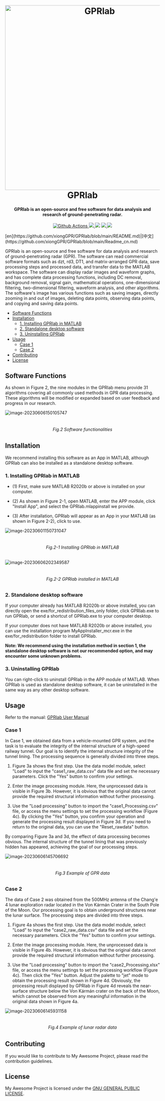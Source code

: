 <h1 align="center">
  <img src="https://raw.githubusercontent.com/erbiaoger/PicGo/main/20230404/202306061528806.jpg" alt="GPRlab" width="600">
      <br>GPRlab<br>
</h1>


<h4 align="center">GPRlab is an open-source and free software for data analysis and research of ground-penetrating radar.</h4>

<p align="center">
  <a href="https://github.com/xiongGPR/GPRlab/actions">
    <img src="https://img.shields.io/github/actions/workflow/status/xiongGPR/GPRlab/release.yml?branch=master&style=flat-square" alt="Github Actions">
  </a>
  <a href="https://goreportcard.com/report/github.com/xiongGPR/GPRlab">
    <img src="https://goreportcard.com/badge/github.com/xiongGPR/GPRlab?style=flat-square">
  </a>
  <img src="https://img.shields.io/github/go-mod/go-version/xiongGPR/GPRlab?style=flat-square">
  <a href="https://github.com/xiongGPR/GPRlab/releases">
    <img src="https://img.shields.io/github/release/xiongGPR/GPRlab/all.svg?style=flat-square">
  </a>
  <a href="https://github.com/xiongGPR/GPRlab/releases/tag/premium">
    <img src="https://img.shields.io/badge/release-Premium-00b4f0?style=flat-square">
  </a>
</p>
[en](https://github.com/xiongGPR/GPRlab/blob/main/README.md)|[中文](https://github.com/xiongGPR/GPRlab/blob/main/Readme_cn.md)

GPRlab is an open-source and free software for data analysis and research of ground-penetrating radar (GPR). The software can read commercial software formats such as dzt, rd3, DT1, and matrix-arranged GPR data, save processing steps and processed data, and transfer data to the MATLAB workspace. The software can display radar images and waveform graphs, and has complete data processing functions, including DC removal, background removal, signal gain, mathematical operations, one-dimensional filtering, two-dimensional filtering, waveform analysis, and other algorithms. The software's image has various functions such as saving images, directly zooming in and out of images, deleting data points, observing data points, and copying and saving data points.

- [Software Functions](#software-functions)
- [Installation](#installation)
  - [1. Installing GPRlab in MATLAB](#1-installing-gprlab-in-matlab)
  - [2. Standalone desktop software](#2-standalone-desktop-software)
  - [3. Uninstalling GPRlab](#3-uninstalling-gprlab)
- [Usage](#usage)
  - [Case 1](#case-1)
  - [Case 2](#case-2)
- [Contributing](#contributing)
- [License](#license)


## Software Functions

As shown in Figure 2, the nine modules in the GPRlab menu provide 31 algorithms covering all commonly used methods in GPR data processing. These algorithms will be modified or expanded based on user feedback and progress in our research.

![image-20230606150105747](https://raw.githubusercontent.com/erbiaoger/PicGo/main/20230404/202306062013495.jpg)

<h6 align="center">
<br>Fig.2 Software functionalities<br>
</h6>


## Installation

We recommend installing this software as an App in MATLAB, although GPRlab can also be installed as a standalone desktop software.

### 1. Installing GPRlab in MATLAB

- (1) First, make sure MATLAB R2020b or above is installed on your computer.

- (2) As shown in Figure 2-1, open MATLAB, enter the APP module, click "Install App", and select the GPRlab.mlappinstall we provide.

- (3) After installation, GPRlab will appear as an App in your MATLAB (as shown in Figure 2-2), click to use.

![image-20230601150731047](https://raw.githubusercontent.com/erbiaoger/PicGo/main/20230404/202306062011123.bmp)

<h6 align="center">
<br>Fig.2-1 Installing GPRlab in MATLAB<br>
</h6>

![image-20230606202349587](https://raw.githubusercontent.com/erbiaoger/PicGo/main/20230404/202306062023722.png)

<h6 align="center">
<br>Fig.2-2 GPRlab installed in MATLAB<br>
</h6>



### 2. Standalone desktop software

If your computer already has MATLAB R2020b or above installed, you can directly open the exe/for_redistribution_files_only folder, click GPRlab.exe to run GPRlab, or send a shortcut of GPRlab.exe to your computer desktop.

If your computer does not have MATLAB R2020b or above installed, you can use the installation program MyAppInstaller_mcr.exe in the exe/for_redistribution folder to install GPRlab.

**Note: We recommend using the installation method in section 1, the standalone desktop software is not our recommended option, and may encounter some unknown problems.**

### 3. Uninstalling GPRlab

You can right-click to uninstall GPRlab in the APP module of MATLAB. When GPRlab is used as standalone desktop software, it can be uninstalled in the same way as any other desktop software.

## Usage

Refer to the manual: [GPRlab User Manual](https://github.com/xiongGPR/GPRlab/blob/main/docs/GPRlab%20User%20Manual%20-English.pdf)

### Case 1

In Case 1, we obtained data from a vehicle-mounted GPR system, and the task is to evaluate the integrity of the internal structure of a high-speed railway tunnel. Our goal is to identify the internal structure integrity of the tunnel lining. The processing sequence is generally divided into three steps.

1) Figure 3a shows the first step. Use the data model module, select "Load" to input the "case1_raw_data.csv" data file and set the necessary parameters. Click the "Yes" button to confirm your settings.

2) Enter the image processing module. Here, the unprocessed data is visible in Figure 3b. However, it is obvious that the original data cannot provide the required structural information without further processing.

3) Use the "Load processing" button to import the "case1_Processing.csv" file, or access the menu settings to set the processing workflow (Figure 4c). By clicking the "Yes" button, you confirm your operation and generate the processing result displayed in Figure 3d. If you need to return to the original data, you can use the "Reset_rawdata" button.

By comparing Figure 3a and 3d, the effect of data processing becomes obvious. The internal structure of the tunnel lining that was previously hidden has appeared, achieving the goal of our processing steps.

![image-20230606145706692](https://raw.githubusercontent.com/erbiaoger/PicGo/main/20230404/202306062015981.svg)

<h6 align="center">
<br>Fig.3 Example of GPR data<br>
</h6>

### Case 2

The data of Case 2 was obtained from the 500MHz antenna of the Chang'e 4 lunar exploration radar located in the Von Kármán Crater in the South Pole of the Moon. Our processing goal is to obtain underground structures near the lunar surface. The processing steps are divided into three steps.

1) Figure 4a shows the first step. Use the data model module, select "Load" to input the "case2_raw_data.csv" data file and set the necessary parameters. Click the "Yes" button to confirm your settings.

2) Enter the image processing module. Here, the unprocessed data is visible in Figure 4b. However, it is obvious that the original data cannot provide the required structural information without further processing.

3) Use the "Load processing" button to import the "case2_Processing.xlsx" file, or access the menu settings to set the processing workflow (Figure 4c). Then click the "Yes" button. Adjust the palette to "jet" mode to obtain the processing result shown in Figure 4d.
   Obviously, the processing result displayed by GPRlab in Figure 4d reveals the near-surface structure below the Von Kármán crater on the back of the Moon, which cannot be observed from any meaningful information in the original data shown in Figure 4a.

![image-20230606145931158](https://raw.githubusercontent.com/erbiaoger/PicGo/main/20230404/202306062017136.jpg)

<h6 align="center">
<br>Fig.4 Example of lunar radar data<br>
</h6>

## Contributing

If you would like to contribute to My Awesome Project, please read the contribution guidelines.

## License

My Awesome Project is licensed under the [GNU GENERAL PUBLIC LICENSE](https://github.com/xiongGPR/GPRlab/blob/main/LICENSE).